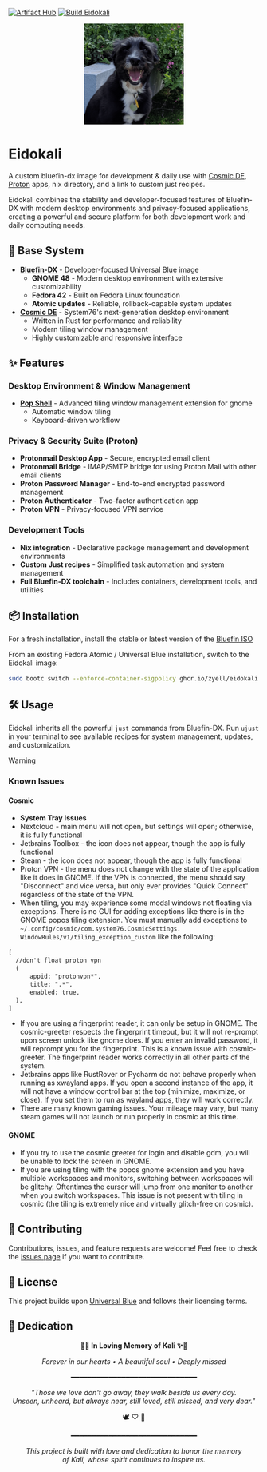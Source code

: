[![Artifact Hub](https://img.shields.io/endpoint?url=https://artifacthub.io/badge/repository/eidokali)](https://artifacthub.io/packages/search?repo=eidokali)
[![Build Eidokali](https://github.com/Zyell/Eidokali/actions/workflows/build.yml/badge.svg)](https://github.com/Zyell/Eidokali/actions/workflows/build.yml)


<div style="text-align: center;" align="center">
  <picture>
    <img alt="Eidokali Logo" src="./assets/kali.png" width="200">
  </picture>
</div>

# Eidokali

A custom bluefin-dx image for development & daily use with [Cosmic DE](https://system76.com/cosmic), [Proton](https://proton.me/) apps, nix directory, and a link to custom just recipes.

Eidokali combines the stability and developer-focused features of Bluefin-DX with modern desktop environments and privacy-focused applications, creating a powerful and secure platform for both development work and daily computing needs.

## 🚀 Base System

* **[Bluefin-DX](https://github.com/ublue-os/bluefin/pkgs/container/bluefin-dx)** - Developer-focused Universal Blue image
  * **GNOME 48** - Modern desktop environment with extensive customizability
  * **Fedora 42** - Built on Fedora Linux foundation
  * **Atomic updates** - Reliable, rollback-capable system updates
* **[Cosmic DE](https://system76.com/cosmic)** - System76's next-generation desktop environment
  * Written in Rust for performance and reliability
  * Modern tiling window management
  * Highly customizable and responsive interface

## ✨ Features

### Desktop Environment & Window Management
* **[Pop Shell](https://github.com/pop-os/shell)** - Advanced tiling window management extension for gnome
  * Automatic window tiling
  * Keyboard-driven workflow

### Privacy & Security Suite (Proton)
* **Protonmail Desktop App** - Secure, encrypted email client
* **Protonmail Bridge** - IMAP/SMTP bridge for using Proton Mail with other email clients
* **Proton Password Manager** - End-to-end encrypted password management
* **Proton Authenticator** - Two-factor authentication app
* **Proton VPN** - Privacy-focused VPN service

### Development Tools
* **Nix integration** - Declarative package management and development environments
* **Custom Just recipes** - Simplified task automation and system management
* **Full Bluefin-DX toolchain** - Includes containers, development tools, and utilities

## 📦 Installation

For a fresh installation, install the stable or latest version of the [Bluefin ISO](https://docs.projectbluefin.io/downloads/)

From an existing Fedora Atomic / Universal Blue installation, switch to the Eidokali image:

```bash
sudo bootc switch --enforce-container-sigpolicy ghcr.io/zyell/eidokali:latest
```

## 🛠️ Usage

Eidokali inherits all the powerful `just` commands from Bluefin-DX. Run `ujust` in your terminal to see available recipes for system management, updates, and customization.
> [!WARNING]
> ### Known Issues
>
>#### Cosmic
>* **System Tray Issues**
>  * Nextcloud - main menu will not open, but settings will open; otherwise, it is fully functional
>  * Jetbrains Toolbox - the icon does not appear, though the app is fully functional
>  * Steam - the icon does not appear, though the app is fully functional
>  * Proton VPN - the menu does not change with the state of the application like it does in 
>    GNOME.  If the VPN is connected, the menu should say "Disconnect" and vice versa, but only 
>    ever provides "Quick Connect" regardless of the state of the VPN. 
>* When tiling, you may experience some modal windows not floating via exceptions.  There is no 
>  GUI for adding exceptions like there is in the GNOME popos tiling extension.  You must 
>  manually add exceptions to `~/.config/cosmic/com.system76.CosmicSettings.
>  WindowRules/v1/tiling_exception_custom` like the following:
>  ```text
>  [
>    //don't float proton vpn
>    (
>        appid: "protonvpn*",
>        title: ".*",
>        enabled: true,
>    ),
>  ]
>  ```
>* If you are using a fingerprint reader, it can only be setup in GNOME.  The cosmic-greeter 
>  respects the fingerprint timeout, but it will not re-prompt upon screen unlock like gnome does.
>  If you enter an invalid password, it will reprompt you for the fingerprint. This is a known 
>  issue with cosmic-greeter.  The fingerprint reader works correctly in all other parts of the 
>  system.
>* Jetbrains apps like RustRover or Pycharm do not behave properly when running as xwayland apps. 
>  If you open a second instance of the app, it will not have a window control bar at the top 
>  (minimize, maximize, or close).  If you set them to run as wayland apps, they will work 
>  correctly.
>* There are many known gaming issues.  Your mileage may vary, but many steam games will not 
>  launch or run properly in cosmic at this time.
>
>#### GNOME
>* If you try to use the cosmic greeter for login and disable gdm, you will be unable to lock the 
>  screen in GNOME.
>* If you are using tiling with the popos gnome extension and you have multiple workspaces and 
>  monitors, switching between workspaces will be glitchy.  Oftentimes the cursor will jump from 
>  one monitor to another when you switch workspaces.  This issue is not present with tiling in 
>  cosmic (the tiling is extremely nice and virtually glitch-free on cosmic).

## 🤝 Contributing

Contributions, issues, and feature requests are welcome! Feel free to check the [issues page](https://github.com/Zyell/Eidokali/issues) if you want to contribute.

## 📄 License

This project builds upon [Universal Blue](https://universal-blue.org/) and follows their licensing terms.

## 💝 Dedication

<div style="text-align: center;" align="center">

**🌈✨ In Loving Memory of Kali ✨🌈**

*Forever in our hearts • A beautiful soul • Deeply missed*

━━━━━━━━━━━━━━━━━━━━━━━━━━━━━━

*"Those we love don't go away, they walk beside us every day.*  
*Unseen, unheard, but always near, still loved, still missed, and very dear."*

🕊️ ♡ 🌟

━━━━━━━━━━━━━━━━━━━━━━━━━━━━━━

*This project is built with love and dedication to honor the memory*  
*of Kali, whose spirit continues to inspire us.*

</div>